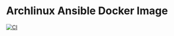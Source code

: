 # Archlinux Ansible Docker Image

[![CI](https://github.com/f-koehler/docker-archlinux-ansible/actions/workflows/docker-publish.yml/badge.svg)](https://github.com/f-koehler/docker-archlinux-ansible/actions/workflows/docker-publish.yml)
